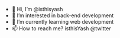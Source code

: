 - 👋 Hi, I’m @isthisyash
- 👀 I’m interested in back-end development
- 🌱 I’m currently learning web development
- 📫 How to reach me? isthisYash @twitter


